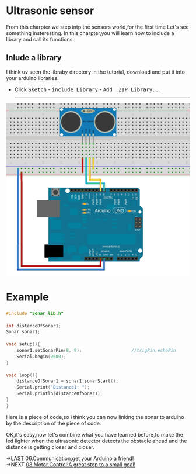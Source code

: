 # Ultrasonic sensor
From this charpter we step intp the sensors world,for the first time Let's see something insteresting.
In this charpter,you will learn how to include a library and call its functions.  

## Inlude a library
I think uv seen the libraby directory in the tutorial, download and put it into your arduino libraries.  
- Click <kbd>Sketch</kbd> - <kbd>include Library</kbd> - <kbd>Add .ZIP Library...</kbd>

  -------------------------- 
<img src="pics/demoPics/HC-SR04-3.png">  

# Example
```C++
#include "Sonar_lib.h"

int distanceOfSonar1;
Sonar sonar1;

void setup(){
    sonar1.setSonarPin(8, 9);                   //trigPin,echoPin
    Serial.begin(9600);
}

void loop(){
    distanceOfSonar1 = sonar1.sonarStart();    
    Serial.print("Distance1: ");
    Serial.println(distanceOfSonar1);
}
}
```
  
 Here is a piece of code,so i think you can now linking the sonar to arduino by the description of the piece of code.  
   
   

  
  
OK,it's easy,now let's combine what you have learned before,to make the led lighter when the ultrasonic detector detects the obstacle ahead and the distance is getting closer and closer.

->LAST [06.Communication,get your Arduino a friend!](/06.Communication,get%20your%20Arduino%20a%20friend!.md)  
->NEXT [08.Motor Control!A great step to a small goal!](/08.Motor%20Control!A%20great%20step%20to%20a%20small%20goal!.md)
